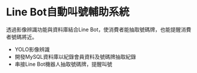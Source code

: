 # Line Bot自動叫號輔助系統
透過影像辨識功能與資料庫結合Line Bot，使消費者能抽取號碼牌，也能提醒消費者號碼將近。

* YOLO影像辨識
* 開發MySQL資料庫以紀錄會員資料及號碼牌抽取紀錄
* 串接Line Bot機器人抽取號碼牌，提醒叫號


